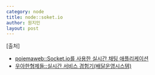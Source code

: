 ```yaml
---
category: node
title: node::soket.io
author: 원지민
layout: post
---
```


<div class="provenance">
    [출처]
    <ul>
        <li><a href="https://poiemaweb.com/nodejs-socketio" target="_blank">poiemaweb::Socket.io를 사용한 실시간 채팅 애플리케이션</a></li>
        <li><a href="http://woowabros.github.io/woowabros/2017/09/12/realtime-service.html" target="_blank">우아한형제들::실시간 서비스 경험기(배달운영시스템)</a></li>
    </ul>
</div>